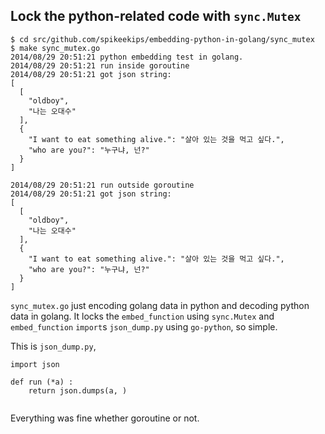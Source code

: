 ## Lock the python-related code with `sync.Mutex`

```
$ cd src/github.com/spikeekips/embedding-python-in-golang/sync_mutex
$ make sync_mutex.go
2014/08/29 20:51:21 python embedding test in golang.
2014/08/29 20:51:21 run inside goroutine
2014/08/29 20:51:21 got json string:
[
  [
    "oldboy",
    "나는 오대수"
  ],
  {
    "I want to eat something alive.": "살아 있는 것을 먹고 싶다.",
    "who are you?": "누구냐, 넌?"
  }
]

2014/08/29 20:51:21 run outside goroutine
2014/08/29 20:51:21 got json string:
[
  [
    "oldboy",
    "나는 오대수"
  ],
  {
    "I want to eat something alive.": "살아 있는 것을 먹고 싶다.",
    "who are you?": "누구냐, 넌?"
  }
]
```

`sync_mutex.go` just encoding golang data in python and decoding python data in
golang. It locks the `embed_function` using `sync.Mutex` and `embed_function`
`import`s `json_dump.py` using `go-python`, so simple.

This is `json_dump.py`,

```
import json

def run (*a) :
    return json.dumps(a, )


```

Everything was fine whether goroutine or not.



